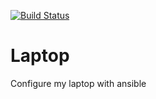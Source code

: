 [![Build Status](https://travis-ci.org/thomaslorentsen/ansible-laptop.svg?branch=master)](https://travis-ci.org/thomaslorentsen/ansible-laptop)

# Laptop
Configure my laptop with ansible

